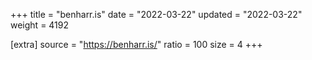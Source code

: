 +++
title = "benharr.is"
date = "2022-03-22"
updated = "2022-03-22"
weight = 4192

[extra]
source = "https://benharr.is/"
ratio = 100
size = 4
+++
